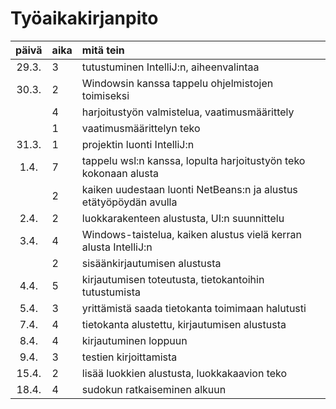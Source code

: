 # Työaikakirjanpito

| päivä | aika | mitä tein |
|  :----:|:-----| :-----|
| 29.3. | 3    | tutustuminen IntelliJ:n, aiheenvalintaa |
| 30.3. | 2    | Windowsin kanssa tappelu ohjelmistojen toimiseksi |
|       | 4    | harjoitustyön valmistelua, vaatimusmäärittely |
|       | 1    | vaatimusmäärittelyn teko |
| 31.3. | 1    | projektin luonti IntelliJ:n |
| 1.4.  | 7    | tappelu wsl:n kanssa, lopulta harjoitustyön teko kokonaan alusta | 
|       | 2    | kaiken uudestaan luonti NetBeans:n ja alustus etätyöpöydän avulla |
| 2.4.  | 2    | luokkarakenteen alustusta, UI:n suunnittelu |
| 3.4.  | 4    | Windows-taistelua, kaiken alustus vielä kerran alusta IntelliJ:n |
|       | 2    | sisäänkirjautumisen alustusta |
| 4.4.  | 5    | kirjautumisen toteutusta, tietokantoihin tutustumista |
| 5.4.  | 3    | yrittämistä saada tietokanta toimimaan halutusti |
| 7.4.  | 4    | tietokanta alustettu, kirjautumisen alustusta |
| 8.4.  | 4    | kirjautuminen loppuun |
| 9.4.  | 3    | testien kirjoittamista |
| 15.4. | 2    | lisää luokkien alustusta, luokkakaavion teko |
| 18.4. | 4    | sudokun ratkaiseminen alkuun |
